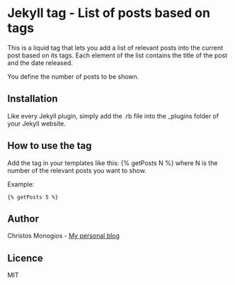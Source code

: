 # Jekyll tag - List of posts based on tags

This is a liquid tag that lets you add a list of relevant posts into the current post based on its tags. Each element of the list contains the title of the post and the date released.

You define the number of posts to be shown.

## Installation

 Like every Jekyll plugin, simply add the .rb file into the _plugins folder of your Jekyll website.
 
## How to use the tag

 Add the tag in your templates like this: {% getPosts N %} where N is the number of the relevant posts you want to show.
 
 Example:
 
 ```
 {% getPosts 5 %}
 ```

## Author

Christos Monogios - [My personal blog](http://www.christosmonogios.com)

## Licence

MIT

